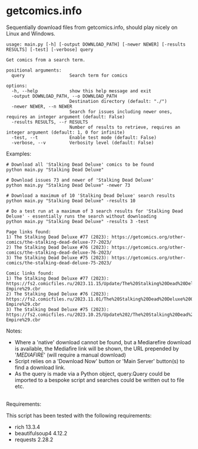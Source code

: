 # getcomics.info
Sequentially download files from getcomics.info, should play nicely on Linux and Windows.

```
usage: main.py [-h] [-output DOWNLOAD_PATH] [-newer NEWER] [-results RESULTS] [-test] [-verbose] query

Get comics from a search term.

positional arguments:
  query                 Search term for comics

options:
  -h, --help            show this help message and exit
  -output DOWNLOAD_PATH, --o DOWNLOAD_PATH
                        Destination directory (default: "./")
  -newer NEWER, --n NEWER
                        Search for issues including newer ones, requires an integer argument (default: False)
  -results RESULTS, --r RESULTS
                        Number of results to retrieve, requires an integer argument (default: 1, 0 for infinite)
  -test, --t            Enable test mode (default: False)
  -verbose, --v         Verbosity level (default: False)
```

Examples:
```
# Download all 'Stalking Dead Deluxe' comics to be found
python main.py "Stalking Dead Deluxe"
```

```
# Download issues 73 and newer of 'Stalking Dead Deluxe'
python main.py "Stalking Dead Deluxe" -newer 73
```

```
# Download a maximum of 10 'Stalking Dead Deluxe' search results
python main.py "Stalking Dead Deluxe" -results 10
```

```
# Do a test run at a maximum of 3 search results for 'Stalking Dead Deluxe' - essentially runs the search without downloading
python main.py "Stalking Dead Deluxe" -results 3 -test                                                              

Page links found:
1) The Stalking Dead Deluxe #77 (2023): https://getcomics.org/other-comics/the-stalking-dead-deluxe-77-2023/
2) The Stalking Dead Deluxe #76 (2023): https://getcomics.org/other-comics/the-stalking-dead-deluxe-76-2023/
3) The Stalking Dead Deluxe #75 (2023): https://getcomics.org/other-comics/the-stalking-dead-deluxe-75-2023/

Comic links found:
1) The Stalking Dead Deluxe #77 (2023): https://fs2.comicfiles.ru/2023.11.15/Update/The%20Stalking%20Dead%20Deluxe%20077%20%282023%29%20%28Digital%29%20%28Li%27l-Empire%29.cbr
2) The Stalking Dead Deluxe #76 (2023): https://fs2.comicfiles.ru/2023.11.01/The%20Stalking%20Dead%20Deluxe%20076%20%282023%29%20%28Digital%29%20%28Li_l-Empire%29.cbr
3) The Stalking Dead Deluxe #75 (2023): https://fs2.comicfiles.ru/2023.10.25/Update%202/The%20Stalking%20Dead%20Deluxe%20075%20%282023%29%20%28Digital%29%20%28%20Li%27l-Empire%29.cbr
```

Notes:

* Where a 'native' download cannot be found, but a Mediarefire download is available, the Mediafire link will be shown, the URL prepended by '_MEDIAFIRE_' (will require a manual download)
* Script relies on a 'Download Now' button or 'Main Server' button(s) to find a download link.
* As the query is made via a Python object, query.Query could be imported to a bespoke script and searches could be written out to file etc.
<br>
Requirements:

This script has been tested with the following requirements:

* rich                 13.3.4
* beautifulsoup4       4.12.2
* requests             2.28.2 
